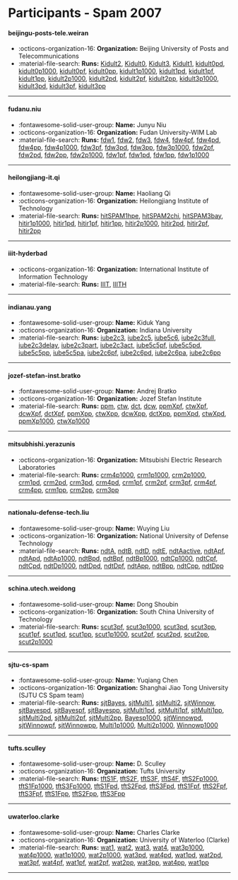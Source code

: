 # Participants - Spam 2007 

#### beijingu-posts-tele.weiran
 - :octicons-organization-16: **Organization:** Beijing University of Posts and Telecommunications
 - :material-file-search: **Runs:** [Kidult2](./runs.md#kidult2), [Kidult0](./runs.md#kidult0), [Kidult3](./runs.md#kidult3), [Kidult1](./runs.md#kidult1), [kidult0pd](./runs.md#kidult0pd), [kidult0p1000](./runs.md#kidult0p1000), [kidult0pf](./runs.md#kidult0pf), [kidult0pp](./runs.md#kidult0pp), [kidult1p1000](./runs.md#kidult1p1000), [kidult1pd](./runs.md#kidult1pd), [kidult1pf](./runs.md#kidult1pf), [kidult1pp](./runs.md#kidult1pp), [kidult2p1000](./runs.md#kidult2p1000), [kidult2pd](./runs.md#kidult2pd), [kidult2pf](./runs.md#kidult2pf), [kidult2pp](./runs.md#kidult2pp), [kidult3p1000](./runs.md#kidult3p1000), [kidult3pd](./runs.md#kidult3pd), [kidult3pf](./runs.md#kidult3pf), [kidult3pp](./runs.md#kidult3pp)

---
#### fudanu.niu
 - :fontawesome-solid-user-group: **Name:** Junyu Niu
 - :octicons-organization-16: **Organization:** Fudan University-WIM Lab
 - :material-file-search: **Runs:** [fdw1](./runs.md#fdw1), [fdw2](./runs.md#fdw2), [fdw3](./runs.md#fdw3), [fdw4](./runs.md#fdw4), [fdw4pf](./runs.md#fdw4pf), [fdw4pd](./runs.md#fdw4pd), [fdw4pp](./runs.md#fdw4pp), [fdw4p1000](./runs.md#fdw4p1000), [fdw3pf](./runs.md#fdw3pf), [fdw3pd](./runs.md#fdw3pd), [fdw3pp](./runs.md#fdw3pp), [fdw3p1000](./runs.md#fdw3p1000), [fdw2pf](./runs.md#fdw2pf), [fdw2pd](./runs.md#fdw2pd), [fdw2pp](./runs.md#fdw2pp), [fdw2p1000](./runs.md#fdw2p1000), [fdw1pf](./runs.md#fdw1pf), [fdw1pd](./runs.md#fdw1pd), [fdw1pp](./runs.md#fdw1pp), [fdw1p1000](./runs.md#fdw1p1000)

---
#### heilongjiang-it.qi
 - :fontawesome-solid-user-group: **Name:** Haoliang Qi
 - :octicons-organization-16: **Organization:** Heilongjiang Institute of Technology
 - :material-file-search: **Runs:** [hitSPAM1hpe](./runs.md#hitspam1hpe), [hitSPAM2chi](./runs.md#hitspam2chi), [hitSPAM3bay](./runs.md#hitspam3bay), [hitir1p1000](./runs.md#hitir1p1000), [hitir1pd](./runs.md#hitir1pd), [hitir1pf](./runs.md#hitir1pf), [hitir1pp](./runs.md#hitir1pp), [hitir2p1000](./runs.md#hitir2p1000), [hitir2pd](./runs.md#hitir2pd), [hitir2pf](./runs.md#hitir2pf), [hitir2pp](./runs.md#hitir2pp)

---
#### iiit-hyderbad
 - :octicons-organization-16: **Organization:** International Institute of Information Technology
 - :material-file-search: **Runs:** [IIIT](./runs.md#iiit), [IIITH](./runs.md#iiith)

---
#### indianau.yang
 - :fontawesome-solid-user-group: **Name:** Kiduk Yang
 - :octicons-organization-16: **Organization:** Indiana University
 - :material-file-search: **Runs:** [iube2c3](./runs.md#iube2c3), [iube2c5](./runs.md#iube2c5), [iube5c6](./runs.md#iube5c6), [iube2c3full](./runs.md#iube2c3full), [iube2c3delay](./runs.md#iube2c3delay), [iube2c3part](./runs.md#iube2c3part), [iube2c3act](./runs.md#iube2c3act), [iube5c5pf](./runs.md#iube5c5pf), [iube5c5pd](./runs.md#iube5c5pd), [iube5c5pp](./runs.md#iube5c5pp), [iube5c5pa](./runs.md#iube5c5pa), [iube2c6pf](./runs.md#iube2c6pf), [iube2c6pd](./runs.md#iube2c6pd), [iube2c6pa](./runs.md#iube2c6pa), [iube2c6pp](./runs.md#iube2c6pp)

---
#### jozef-stefan-inst.bratko
 - :fontawesome-solid-user-group: **Name:** Andrej Bratko
 - :octicons-organization-16: **Organization:** Jozef Stefan Institute
 - :material-file-search: **Runs:** [ppm](./runs.md#ppm), [ctw](./runs.md#ctw), [dct](./runs.md#dct), [dcw](./runs.md#dcw), [ppmXpf](./runs.md#ppmxpf), [ctwXpf](./runs.md#ctwxpf), [dcwXpf](./runs.md#dcwxpf), [dctXpf](./runs.md#dctxpf), [ppmXpp](./runs.md#ppmxpp), [ctwXpp](./runs.md#ctwxpp), [dcwXpp](./runs.md#dcwxpp), [dctXpp](./runs.md#dctxpp), [ppmXpd](./runs.md#ppmxpd), [ctwXpd](./runs.md#ctwxpd), [ppmXp1000](./runs.md#ppmxp1000), [ctwXp1000](./runs.md#ctwxp1000)

---
#### mitsubhishi.yerazunis
 - :octicons-organization-16: **Organization:** Mitsubishi Electric Research Laboratories
 - :material-file-search: **Runs:** [crm4p1000](./runs.md#crm4p1000), [crm1p1000](./runs.md#crm1p1000), [crm2p1000](./runs.md#crm2p1000), [crm1pd](./runs.md#crm1pd), [crm2pd](./runs.md#crm2pd), [crm3pd](./runs.md#crm3pd), [crm4pd](./runs.md#crm4pd), [crm1pf](./runs.md#crm1pf), [crm2pf](./runs.md#crm2pf), [crm3pf](./runs.md#crm3pf), [crm4pf](./runs.md#crm4pf), [crm4pp](./runs.md#crm4pp), [crm1pp](./runs.md#crm1pp), [crm2pp](./runs.md#crm2pp), [crm3pp](./runs.md#crm3pp)

---
#### nationalu-defense-tech.liu
 - :fontawesome-solid-user-group: **Name:** Wuying Liu
 - :octicons-organization-16: **Organization:** National University of Defense Technology
 - :material-file-search: **Runs:** [ndtA](./runs.md#ndta), [ndtB](./runs.md#ndtb), [ndtD](./runs.md#ndtd), [ndtE](./runs.md#ndte), [ndtAactive](./runs.md#ndtaactive), [ndtApf](./runs.md#ndtapf), [ndtApd](./runs.md#ndtapd), [ndtAp1000](./runs.md#ndtap1000), [ndtBpd](./runs.md#ndtbpd), [ndtBpf](./runs.md#ndtbpf), [ndtBp1000](./runs.md#ndtbp1000), [ndtCp1000](./runs.md#ndtcp1000), [ndtCpf](./runs.md#ndtcpf), [ndtCpd](./runs.md#ndtcpd), [ndtDp1000](./runs.md#ndtdp1000), [ndtDpd](./runs.md#ndtdpd), [ndtDpf](./runs.md#ndtdpf), [ndtApp](./runs.md#ndtapp), [ndtBpp](./runs.md#ndtbpp), [ndtCpp](./runs.md#ndtcpp), [ndtDpp](./runs.md#ndtdpp)

---
#### schina.utech.weidong
 - :fontawesome-solid-user-group: **Name:** Dong Shoubin
 - :octicons-organization-16: **Organization:** South China University of Technology
 - :material-file-search: **Runs:** [scut3pf](./runs.md#scut3pf), [scut3p1000](./runs.md#scut3p1000), [scut3pd](./runs.md#scut3pd), [scut3pp](./runs.md#scut3pp), [scut1pf](./runs.md#scut1pf), [scut1pd](./runs.md#scut1pd), [scut1pp](./runs.md#scut1pp), [scut1p1000](./runs.md#scut1p1000), [scut2pf](./runs.md#scut2pf), [scut2pd](./runs.md#scut2pd), [scut2pp](./runs.md#scut2pp), [scut2p1000](./runs.md#scut2p1000)

---
#### sjtu-cs-spam
 - :fontawesome-solid-user-group: **Name:** Yuqiang Chen
 - :octicons-organization-16: **Organization:** Shanghai Jiao Tong University (SJTU CS Spam team)
 - :material-file-search: **Runs:** [sjtBayes](./runs.md#sjtbayes), [sjtMulti1](./runs.md#sjtmulti1), [sjtMulti2](./runs.md#sjtmulti2), [sjtWinnow](./runs.md#sjtwinnow), [sjtBayespd](./runs.md#sjtbayespd), [sjtBayespf](./runs.md#sjtbayespf), [sjtBayespp](./runs.md#sjtbayespp), [sjtMulti1pd](./runs.md#sjtmulti1pd), [sjtMulti1pf](./runs.md#sjtmulti1pf), [sjtMulti1pp](./runs.md#sjtmulti1pp), [sjtMulti2pd](./runs.md#sjtmulti2pd), [sjtMulti2pf](./runs.md#sjtmulti2pf), [sjtMulti2pp](./runs.md#sjtmulti2pp), [Bayesp1000](./runs.md#bayesp1000), [sjtWinnowpd](./runs.md#sjtwinnowpd), [sjtWinnowpf](./runs.md#sjtwinnowpf), [sjtWinnowpp](./runs.md#sjtwinnowpp), [Multi1p1000](./runs.md#multi1p1000), [Multi2p1000](./runs.md#multi2p1000), [Winnowp1000](./runs.md#winnowp1000)

---
#### tufts.sculley
 - :fontawesome-solid-user-group: **Name:** D. Sculley
 - :octicons-organization-16: **Organization:** Tufts University
 - :material-file-search: **Runs:** [tftS1F](./runs.md#tfts1f), [tftS2F](./runs.md#tfts2f), [tftS3F](./runs.md#tfts3f), [tftS4F](./runs.md#tfts4f), [tftS2Fp1000](./runs.md#tfts2fp1000), [tftS1Fp1000](./runs.md#tfts1fp1000), [tftS3Fp1000](./runs.md#tfts3fp1000), [tftS1Fpd](./runs.md#tfts1fpd), [tftS2Fpd](./runs.md#tfts2fpd), [tftS3Fpd](./runs.md#tfts3fpd), [tftS1Fpf](./runs.md#tfts1fpf), [tftS2Fpf](./runs.md#tfts2fpf), [tftS3Fpf](./runs.md#tfts3fpf), [tftS1Fpp](./runs.md#tfts1fpp), [tftS2Fpp](./runs.md#tfts2fpp), [tftS3Fpp](./runs.md#tfts3fpp)

---
#### uwaterloo.clarke
 - :fontawesome-solid-user-group: **Name:** Charles Clarke
 - :octicons-organization-16: **Organization:** University of Waterloo (Clarke)
 - :material-file-search: **Runs:** [wat1](./runs.md#wat1), [wat2](./runs.md#wat2), [wat3](./runs.md#wat3), [wat4](./runs.md#wat4), [wat3p1000](./runs.md#wat3p1000), [wat4p1000](./runs.md#wat4p1000), [wat1p1000](./runs.md#wat1p1000), [wat2p1000](./runs.md#wat2p1000), [wat3pd](./runs.md#wat3pd), [wat4pd](./runs.md#wat4pd), [wat1pd](./runs.md#wat1pd), [wat2pd](./runs.md#wat2pd), [wat3pf](./runs.md#wat3pf), [wat4pf](./runs.md#wat4pf), [wat1pf](./runs.md#wat1pf), [wat2pf](./runs.md#wat2pf), [wat2pp](./runs.md#wat2pp), [wat3pp](./runs.md#wat3pp), [wat4pp](./runs.md#wat4pp), [wat1pp](./runs.md#wat1pp)

---
